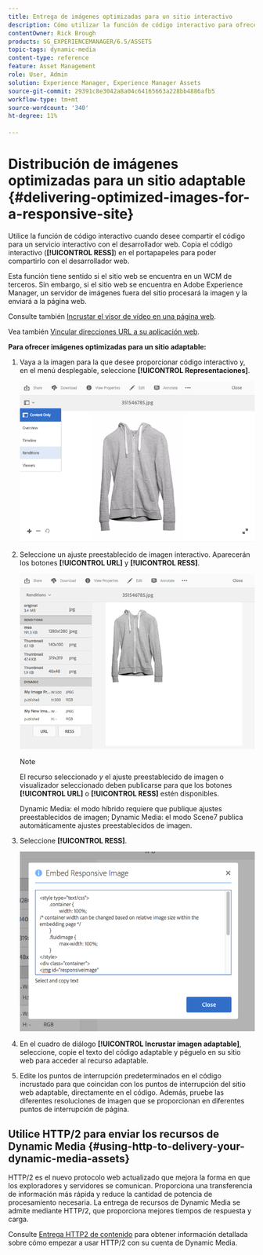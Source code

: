 ```yaml
---
title: Entrega de imágenes optimizadas para un sitio interactivo
description: Cómo utilizar la función de código interactivo para ofrecer imágenes optimizadas
contentOwner: Rick Brough
products: SG_EXPERIENCEMANAGER/6.5/ASSETS
topic-tags: dynamic-media
content-type: reference
feature: Asset Management
role: User, Admin
solution: Experience Manager, Experience Manager Assets
source-git-commit: 29391c8e3042a8a04c64165663a228bb4886afb5
workflow-type: tm+mt
source-wordcount: '340'
ht-degree: 11%

---
```


# Distribución de imágenes optimizadas para un sitio adaptable {#delivering-optimized-images-for-a-responsive-site}

Utilice la función de código interactivo cuando desee compartir el código para un servicio interactivo con el desarrollador web. Copia el código interactivo (**[!UICONTROL RESS]**) en el portapapeles para poder compartirlo con el desarrollador web.

Esta función tiene sentido si el sitio web se encuentra en un WCM de terceros. Sin embargo, si el sitio web se encuentra en Adobe Experience Manager, un servidor de imágenes fuera del sitio procesará la imagen y la enviará a la página web.

Consulte también [Incrustar el visor de vídeo en una página web](embed-code.md).

Vea también [Vincular direcciones URL a su aplicación web](linking-urls-to-yourwebapplication.md).

**Para ofrecer imágenes optimizadas para un sitio adaptable:**

1. Vaya a la imagen para la que desee proporcionar código interactivo y, en el menú desplegable, seleccione **[!UICONTROL Representaciones]**.

   ![chlimage_1-408](assets/chlimage_1-408.png)

1. Seleccione un ajuste preestablecido de imagen interactivo. Aparecerán los botones **[!UICONTROL URL]** y **[!UICONTROL RESS]**.

   ![chlimage_1-409](assets/chlimage_1-208.png)

   >[!NOTE]
   >
   >El recurso seleccionado *y* el ajuste preestablecido de imagen o visualizador seleccionado deben publicarse para que los botones **[!UICONTROL URL]** o **[!UICONTROL RESS]** estén disponibles.
   >
   >Dynamic Media: el modo híbrido requiere que publique ajustes preestablecidos de imagen; Dynamic Media: el modo Scene7 publica automáticamente ajustes preestablecidos de imagen.

1. Seleccione **[!UICONTROL RESS]**.

   ![chlimage_1-410](assets/chlimage_1-410.png)

1. En el cuadro de diálogo **[!UICONTROL Incrustar imagen adaptable]**, seleccione, copie el texto del código adaptable y péguelo en su sitio web para acceder al recurso adaptable.
1. Edite los puntos de interrupción predeterminados en el código incrustado para que coincidan con los puntos de interrupción del sitio web adaptable, directamente en el código. Además, pruebe las diferentes resoluciones de imagen que se proporcionan en diferentes puntos de interrupción de página.

## Utilice HTTP/2 para enviar los recursos de Dynamic Media {#using-http-to-delivery-your-dynamic-media-assets}

HTTP/2 es el nuevo protocolo web actualizado que mejora la forma en que los exploradores y servidores se comunican. Proporciona una transferencia de información más rápida y reduce la cantidad de potencia de procesamiento necesaria. La entrega de recursos de Dynamic Media se admite mediante HTTP/2, que proporciona mejores tiempos de respuesta y carga.

Consulte [Entrega HTTP2 de contenido](http2.md) para obtener información detallada sobre cómo empezar a usar HTTP/2 con su cuenta de Dynamic Media.
